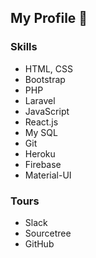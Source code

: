 ## My Profile 👋

### Skills
- HTML, CSS
- Bootstrap
- PHP
- Laravel
- JavaScript
- React.js
- My SQL
- Git
- Heroku
- Firebase
- Material-UI

### Tours
- Slack
- Sourcetree
- GitHub

<!--
**D-suke0614/D-suke0614** is a ✨ _special_ ✨ repository because its `README.md` (this file) appears on your GitHub profile.

Here are some ideas to get you started:

- 🔭 I’m currently working on ...
- 🌱 I’m currently learning ...
- 👯 I’m looking to collaborate on ...
- 🤔 I’m looking for help with ...
- 💬 Ask me about ...
- 📫 How to reach me: ...
- 😄 Pronouns: ...
- ⚡ Fun fact: ...
-->
